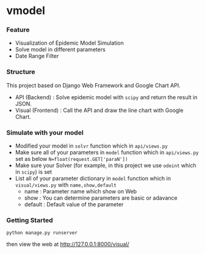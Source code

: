 # vmodel

### Feature
- Visualization of Epidemic Model Simulation
- Solve model in different parameters
- Date Range Filter


### Structure
This project based on Django Web Framework and Google Chart API. 

- API (Backend) :
Solve epidemic model with `scipy` and return the result in JSON.
- Visual (Frontend) :
Call the API and draw the line chart with Google Chart.

### Simulate with your model
- Modified your model in `solvr` function which in `api/views.py`
- Make sure all of your parameters in `model` function which in `api/views.py` set as below ```N=float(request.GET['paraN'])```
- Make sure your Solver (for example, in this project we use `odeint` which in  `scipy`) is set
- List all of your parameter dictionary in `model` function which in `visual/views.py` with `name,show,default`
  * name : Parameter name which show on Web 
  * show : You can determine parameters are basic or adavance
  * default : Default value of the parameter

### Getting Started
```
python manage.py runserver
```

then view the web at http://127.0.0.1:8000/visual/
